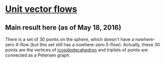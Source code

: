 # [Unit vector flows](http://www.openproblemgarden.org/op/unit_vector_flows)

## Main result here (as of May 18, 2016)
There is a set of 30 points on the sphere, which doesn't have a nowhere-zero 4-flow (but this set still has a nowhere-zero 5-flow). Actually, these 30 points are the vertices of [icosidodecahedron](https://en.wikipedia.org/wiki/Icosidodecahedron) and triplets of points are connected as a Petersen graph.

